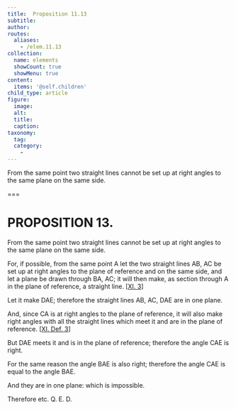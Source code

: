 ```yaml
---
title:  Proposition 11.13
subtitle: 
author:
routes:
  aliases:
    - /elem.11.13
collection:
  name: elements
  showCount: true
  showMenu: true
content:
  items: '@self.children'
child_type: article
figure:
  image:
  alt:
  title:
  caption:
taxonomy:
  tag:
  category:
    - 
---
```


<p>
       <hi rend="ital">From the same point two straight lines cannot be set up at right angles to the same plane on the same side.</hi>
      </p>

===

<h1>PROPOSITION 13.</h1>
<p>
       <span class="ital">From the same point two straight lines cannot be set up at right angles to the same plane on the same side.</span>
      </p>

<p>For, if possible, from the same point <span class="ital">A</span> let the two straight lines <span class="ital">AB</span>, <span class="ital">AC</span> be set up at right angles to the plane of reference and on the same side, and let a plane be drawn through <span class="ital">BA</span>, <span class="ital">AC</span>; it will then make, as section through <span class="ital">A</span> in the plane of reference, a straight line. [<a href="/elem.11.3">XI. 3</a>] 
      </p>

<p>Let it make <span class="ital">DAE</span>; therefore the straight lines <span class="ital">AB</span>, <span class="ital">AC</span>, <span class="ital">DAE</span> are in one plane. </p>

<p>And, since <span class="ital">CA</span> is at right angles to the plane of reference, it will also make right angles with all the straight lines which meet it and are in the plane of reference. [<a href="/elem.11.def.3">XI. Def. 3</a>] </p>

<p>But <span class="ital">DAE</span> meets it and is in the plane of reference; therefore the angle <span class="ital">CAE</span> is right. </p>

<p>For the same reason the angle <span class="ital">BAE</span> is also right; therefore the angle <span class="ital">CAE</span> is equal to the angle <span class="ital">BAE</span>. </p>

<p>And they are in one plane: which is impossible. </p>

<p>Therefore etc. Q. E. D.</p>
